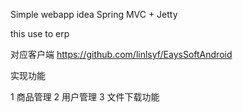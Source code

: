 ﻿

Simple webapp idea   Spring MVC + Jetty  

this use to erp 

对应客户端  https://github.com/linlsyf/EaysSoftAndroid


  实现功能

1  商品管理
2  用户管理
3  文件下载功能


